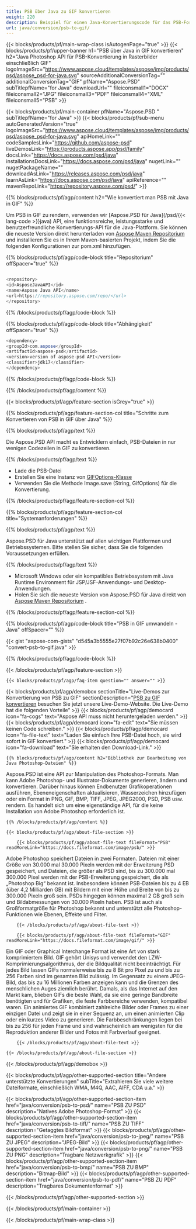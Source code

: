 ```yaml
---
title: PSB über Java zu GIF konvertieren
weight: 220
description: Beispiel für einen Java-Konvertierungscode für das PSB-Format in eine GIF-Datei. Verwenden Sie diesen Beispielcode, um PSB in einer beliebigen Web- oder Desktop-Java-basierten Anwendung in GIF zu konvertieren.
url: java/conversion/psb-to-gif/
---
```


{{< blocks/products/pf/main-wrap-class isAutogenPage="true" >}}
{{< blocks/products/pf/upper-banner h1="PSB über Java in GIF konvertieren" h2="Java Photoshop API für PSB-Konvertierung in Rasterbilder einschließlich GIF" logoImageSrc="https://www.aspose.cloud/templates/aspose/img/products/psd/aspose_psd-for-java.svg" sourceAdditionalConversionTag="" additionalConversionTag="GIF" pfName="Aspose.PSD" subTitlepfName="for Java" downloadUrl="" fileiconsmall1="DOCX" fileiconsmall2="JPG" fileiconsmall3="PDF" fileiconsmall4="XML" fileiconsmall5="PSB" >}}

{{< blocks/products/pf/main-container pfName="Aspose.PSD " subTitlepfName="for Java" >}}
{{< blocks/products/pf/sub-menu autoGeneratedVersion="true" logoImageSrc="https://www.aspose.cloud/templates/aspose/img/products/psd/aspose_psd-for-java.svg" apiHomeLink="" codeSamplesLink="https://github.com/aspose-psd" liveDemosLink="https://products.aspose.app/psd/family" docsLink="https://docs.aspose.com/psd/java" installationsDocsLink="https://docs.aspose.com/psd/java" nugetLink="" nugetPackageName="" downloadAsLink="https://releases.aspose.com/psd/java" learnAsLink="https://docs.aspose.com/psd/java" apiReference="" mavenRepoLink="https://repository.aspose.com/psd/" >}}

{{% blocks/products/pf/agp/content h2="Wie konvertiert man PSB mit Java in GIF" %}}

 Um PSB in GIF zu rendern, verwenden wir
 [Aspose.PSD für Java](/psd/{{< lang-code >}}java) 
 API, eine funktionsreiche, leistungsstarke und benutzerfreundliche Konvertierungs-API für die Java-Plattform. Sie können die neueste Version direkt herunterladen von
 [Aspose Maven Repositorium](https://repository.aspose.com/psd/) 
 und installieren Sie es in Ihrem Maven-basierten Projekt, indem Sie die folgenden Konfigurationen zur pom.xml hinzufügen.

{{% blocks/products/pf/agp/code-block title="Repositorium" offSpacer="true" %}}

```cs

<repository>
<id>AsposeJavaAPI</id>
<name>Aspose Java API</name>
<url>https://repository.aspose.com/repo/</url>
</repository>

```

{{% /blocks/products/pf/agp/code-block %}}

{{% blocks/products/pf/agp/code-block title="Abhängigkeit" offSpacer="true" %}}

```cs
<dependency>
<groupId>com.aspose</groupId>
<artifactId>aspose-psd</artifactId>
<version>version of aspose-psd API</version>
<classifier>jdk17</classifier>
</dependency>

```

{{% /blocks/products/pf/agp/code-block %}}

{{% /blocks/products/pf/agp/content %}}

{{< blocks/products/pf/agp/feature-section isGrey="true" >}}

{{% blocks/products/pf/agp/feature-section-col title="Schritte zum Konvertieren von PSB in GIF über Java" %}}

{{% blocks/products/pf/agp/text %}}

 Die Aspose.PSD API macht es Entwicklern einfach, PSB-Dateien in nur wenigen Codezeilen in GIF zu konvertieren.

{{% /blocks/products/pf/agp/text %}}

- Lade die PSB-Datei
- Erstellen Sie eine Instanz von [GIFOptions-Klasse](https://apireference.aspose.com/psd/java/com.aspose.psd.imageoptions/GifOptions)
- Verwenden Sie die Methode Image.save (String, GifOptions) für die Konvertierung.

{{% /blocks/products/pf/agp/feature-section-col %}}

{{% blocks/products/pf/agp/feature-section-col title="Systemanforderungen" %}}

{{% blocks/products/pf/agp/text %}}

 Aspose.PSD für Java unterstützt auf allen wichtigen Plattformen und Betriebssystemen. Bitte stellen Sie sicher, dass Sie die folgenden Voraussetzungen erfüllen.

{{% /blocks/products/pf/agp/text %}}

- Microsoft Windows oder ein kompatibles Betriebssystem mit Java Runtime Environment für JSP/JSF-Anwendungs- und Desktop-Anwendungen.
- Holen Sie sich die neueste Version von Aspose.PSD für Java direkt von
 [Aspose Maven Repositorium](https://repository.aspose.com/psd/)  .

{{% /blocks/products/pf/agp/feature-section-col %}}

{{% blocks/products/pf/agp/code-block title="PSB in GIF umwandeln - Java" offSpacer="" %}}

{{< gist "aspose-com-gists" "d545a3b5555e27f07b92c26e638b0400" "convert-psb-to-gif.java" >}}

{{% /blocks/products/pf/agp/code-block %}}

{{< /blocks/products/pf/agp/feature-section >}}

    {{< blocks/products/pf/agp/faq-item question="" answer="" >}}
 

<!-- aboutfile Starts -->

{{< blocks/products/pf/agp/demobox sectionTitle="Live-Demos zur Konvertierung von PSB zu GIF" sectionDescription="[PSB zu GIF konvertieren](https://products.aspose.app/psd/conversion/psb-to-gif) besuchen Sie jetzt unsere Live-Demo-Website. Die Live-Demo hat die folgenden Vorteile" >}}
        {{< blocks/products/pf/agp/democard icon="fa-cogs" text="Aspose API muss nicht heruntergeladen werden." >}}
        {{< blocks/products/pf/agp/democard icon="fa-edit" text="Sie müssen keinen Code schreiben." >}}
        {{< blocks/products/pf/agp/democard icon="fa-file-text" text="Laden Sie einfach Ihre PSB-Datei hoch, sie wird sofort in GIF konvertiert." >}}
        {{< blocks/products/pf/agp/democard icon="fa-download" text="Sie erhalten den Download-Link." >}}

    {{% blocks/products/pf/agp/content h2="Bibliothek zur Bearbeitung von Java Photoshop-Dateien" %}}

 Aspose.PSD ist eine API zur Manipulation des Photoshop-Formats. Man kann Adobe Photoshop- und Illustrator-Dokumente generieren, ändern und konvertieren. Darüber hinaus können Endbenutzer Grafikoperationen ausführen, Ebeneneigenschaften aktualisieren, Wasserzeichen hinzufügen oder ein Format in PNG, GIF, BMP, TIFF, JPEG, JPEG2000, PSD, PSB usw. rendern. Es handelt sich um eine eigenständige API, für die keine Installation von Adobe Photoshop erforderlich ist. 



    {{% /blocks/products/pf/agp/content %}}

    {{< blocks/products/pf/agp/about-file-section >}}

        {{< blocks/products/pf/agp/about-file-text fileFormat="PSB" readMoreLink="https://docs.fileformat.com/image/psb/" >}}

Adobe Photoshop speichert Dateien in zwei Formaten. Dateien mit einer Größe von 30.000 mal 30.000 Pixeln werden mit der Erweiterung PSD gespeichert, und Dateien, die größer als PSD sind, bis zu 300.000 mal 300.000 Pixel werden mit der PSB-Erweiterung gespeichert, die als „Photoshop Big“ bekannt ist. Insbesondere können PSB-Dateien bis zu 4 EB (über 4,2 Milliarden GB) mit Bildern mit einer Höhe und Breite von bis zu 300.000 Pixeln groß sein. PSDs hingegen können maximal 2 GB groß sein und Bildabmessungen von 30.000 Pixeln haben. PSB ist auch als Großformatgröße für Photoshop bekannt und unterstützt alle Photoshop-Funktionen wie Ebenen, Effekte und Filter.


        {{< /blocks/products/pf/agp/about-file-text >}}

        {{< blocks/products/pf/agp/about-file-text fileFormat="GIF" readMoreLink="https://docs.fileformat.com/image/gif/" >}}

Ein GIF oder Graphical Interchange Format ist eine Art von stark komprimiertem Bild. GIF gehört Unisys und verwendet den LZW-Komprimierungsalgorithmus, der die Bildqualität nicht beeinträchtigt. Für jedes Bild lassen GIFs normalerweise bis zu 8 Bit pro Pixel zu und bis zu 256 Farben sind im gesamten Bild zulässig. Im Gegensatz zu einem JPEG-Bild, das bis zu 16 Millionen Farben anzeigen kann und die Grenzen des menschlichen Auges ziemlich berührt. Damals, als das Internet auf den Markt kam, blieben GIFs die beste Wahl, da sie eine geringe Bandbreite benötigten und für Grafiken, die feste Farbbereiche verwenden, kompatibel waren. Ein animiertes GIF kombiniert zahlreiche Bilder oder Frames zu einer einzigen Datei und zeigt sie in einer Sequenz an, um einen animierten Clip oder ein kurzes Video zu generieren. Die Farbbeschränkungen liegen bei bis zu 256 für jeden Frame und sind wahrscheinlich am wenigsten für die Reproduktion anderer Bilder und Fotos mit Farbverlauf geeignet.


        {{< /blocks/products/pf/agp/about-file-text >}}

    {{< /blocks/products/pf/agp/about-file-section >}}

{{< /blocks/products/pf/agp/demobox >}}

<!-- aboutfile Ends -->

{{< blocks/products/pf/agp/other-supported-section title="Andere unterstützte Konvertierungen" subTitle="Extrahieren Sie viele weitere Dateiformate, einschließlich WMA, M4Q, AAC, AIFF, CDA u.a." >}}

{{< blocks/products/pf/agp/other-supported-section-item href="java/conversion/psb-to-psd/" name="PSB ZU PSD" description="Natives Adobe Photoshop-Format" >}}
{{< blocks/products/pf/agp/other-supported-section-item href="java/conversion/psb-to-tiff/" name="PSB ZU TIFF" description="Getaggtes Bildformat" >}}
{{< blocks/products/pf/agp/other-supported-section-item href="java/conversion/psb-to-jpeg/" name="PSB ZU JPEG" description="JPEG-Bild" >}}
{{< blocks/products/pf/agp/other-supported-section-item href="java/conversion/psb-to-png/" name="PSB ZU PNG" description="Tragbare Netzwerkgrafik" >}}
{{< blocks/products/pf/agp/other-supported-section-item href="java/conversion/psb-to-bmp/" name="PSB ZU BMP" description="Bitmap-Bild" >}}
{{< blocks/products/pf/agp/other-supported-section-item href="java/conversion/psb-to-pdf/" name="PSB ZU PDF" description="Tragbares Dokumentenformat" >}}

{{< /blocks/products/pf/agp/other-supported-section >}}

{{< /blocks/products/pf/main-container >}}
    
{{< /blocks/products/pf/main-wrap-class >}}
